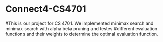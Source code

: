 # Connect4-CS4701
#This is our project for CS 4701. We implemented minimax search and minimax search with alpha beta pruning and testes
#different evaluation functions and their weights to determine the optimal evaluation function.
